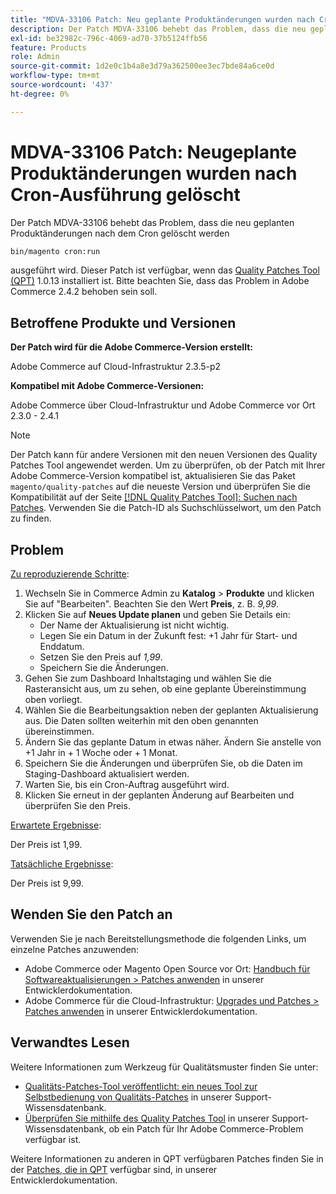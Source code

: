 ```yaml
---
title: "MDVA-33106 Patch: Neu geplante Produktänderungen wurden nach Cron-Ausführung gelöscht"
description: Der Patch MDVA-33106 behebt das Problem, dass die neu geplanten Produktänderungen nach dem Cron gelöscht werden
exl-id: be32982c-796c-4069-ad70-37b5124ffb56
feature: Products
role: Admin
source-git-commit: 1d2e0c1b4a8e3d79a362500ee3ec7bde84a6ce0d
workflow-type: tm+mt
source-wordcount: '437'
ht-degree: 0%

---
```


# MDVA-33106 Patch: Neugeplante Produktänderungen wurden nach Cron-Ausführung gelöscht

Der Patch MDVA-33106 behebt das Problem, dass die neu geplanten Produktänderungen nach dem Cron gelöscht werden

```bash
bin/magento cron:run
```

ausgeführt wird. Dieser Patch ist verfügbar, wenn das [Quality Patches Tool (QPT)](https://devdocs.magento.com/guides/v2.4/comp-mgr/patching.html#mqp) 1.0.13 installiert ist. Bitte beachten Sie, dass das Problem in Adobe Commerce 2.4.2 behoben sein soll.

## Betroffene Produkte und Versionen

**Der Patch wird für die Adobe Commerce-Version erstellt:**

Adobe Commerce auf Cloud-Infrastruktur 2.3.5-p2

**Kompatibel mit Adobe Commerce-Versionen:**

Adobe Commerce über Cloud-Infrastruktur und Adobe Commerce vor Ort 2.3.0 - 2.4.1

>[!NOTE]
>
>Der Patch kann für andere Versionen mit den neuen Versionen des Quality Patches Tool angewendet werden. Um zu überprüfen, ob der Patch mit Ihrer Adobe Commerce-Version kompatibel ist, aktualisieren Sie das Paket `magento/quality-patches` auf die neueste Version und überprüfen Sie die Kompatibilität auf der Seite [[!DNL Quality Patches Tool]: Suchen nach Patches](https://devdocs.magento.com/quality-patches/tool.html#patch-grid). Verwenden Sie die Patch-ID als Suchschlüsselwort, um den Patch zu finden.

## Problem

<u>Zu reproduzierende Schritte</u>:

1. Wechseln Sie in Commerce Admin zu **Katalog** > **Produkte** und klicken Sie auf &quot;Bearbeiten&quot;. Beachten Sie den Wert **Preis**, z. B. *9,99*.
1. Klicken Sie auf **Neues Update planen** und geben Sie Details ein:
   * Der Name der Aktualisierung ist nicht wichtig.
   * Legen Sie ein Datum in der Zukunft fest: +1 Jahr für Start- und Enddatum.
   * Setzen Sie den Preis auf *1,99*.
   * Speichern Sie die Änderungen.
1. Gehen Sie zum Dashboard Inhaltstaging und wählen Sie die Rasteransicht aus, um zu sehen, ob eine geplante Übereinstimmung oben vorliegt.
1. Wählen Sie die Bearbeitungsaktion neben der geplanten Aktualisierung aus. Die Daten sollten weiterhin mit den oben genannten übereinstimmen.
1. Ändern Sie das geplante Datum in etwas näher. Ändern Sie anstelle von +1 Jahr in + 1 Woche oder + 1 Monat.
1. Speichern Sie die Änderungen und überprüfen Sie, ob die Daten im Staging-Dashboard aktualisiert werden.
1. Warten Sie, bis ein Cron-Auftrag ausgeführt wird.
1. Klicken Sie erneut in der geplanten Änderung auf Bearbeiten und überprüfen Sie den Preis.

<u>Erwartete Ergebnisse</u>:

Der Preis ist 1,99.

<u>Tatsächliche Ergebnisse</u>:

Der Preis ist 9,99.

## Wenden Sie den Patch an

Verwenden Sie je nach Bereitstellungsmethode die folgenden Links, um einzelne Patches anzuwenden:

* Adobe Commerce oder Magento Open Source vor Ort: [Handbuch für Softwareaktualisierungen > Patches anwenden](https://devdocs.magento.com/guides/v2.4/comp-mgr/patching/mqp.html) in unserer Entwicklerdokumentation.
* Adobe Commerce für die Cloud-Infrastruktur: [Upgrades und Patches > Patches anwenden](https://devdocs.magento.com/cloud/project/project-patch.html) in unserer Entwicklerdokumentation.

## Verwandtes Lesen

Weitere Informationen zum Werkzeug für Qualitätsmuster finden Sie unter:

* [Qualitäts-Patches-Tool veröffentlicht: ein neues Tool zur Selbstbedienung von Qualitäts-Patches](/help/announcements/adobe-commerce-announcements/magento-quality-patches-released-new-tool-to-self-serve-quality-patches.md) in unserer Support-Wissensdatenbank.
* [Überprüfen Sie mithilfe des Quality Patches Tool](/help/support-tools/patches-available-in-qpt-tool/check-patch-for-magento-issue-with-magento-quality-patches.md) in unserer Support-Wissensdatenbank, ob ein Patch für Ihr Adobe Commerce-Problem verfügbar ist.

Weitere Informationen zu anderen in QPT verfügbaren Patches finden Sie in der [Patches, die in QPT](https://devdocs.magento.com/quality-patches/tool.html#patch-grid) verfügbar sind, in unserer Entwicklerdokumentation.
